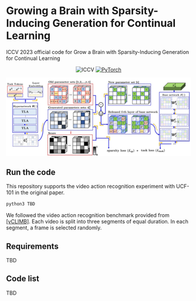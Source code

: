 # Growing a Brain with Sparsity-Inducing Generation for Continual Learning
ICCV 2023 official code for Grow a Brain with Sparsity-Inducing Generation for Continual Learning
<div align="center">
  
![ICCV](https://img.shields.io/badge/ICCV-2023-blue)
[![PyTorch](https://img.shields.io/badge/pytorch-1.9.0-%237732a8?style=flat-square&logo=PyTorch&color=EE4C2C)](https://pytorch.org/)

![GrowBrain](images/ICCV23_main_fig.jpg)
</div>

## Run the code
This repository supports the video action recognition experiment with UCF-101 in the original paper.

```bash
python3 TBD
```

We followed the video action recognition benchmark provided from [[vCLIMB]](https://github.com/ojedaf/vCLIMB_Benchmark).
Each video is split into three segments of equal duration. 
In each segment, a frame is selected randomly. 

## Requirements 
TBD 

## Code list 
TBD
